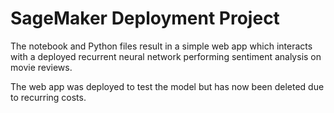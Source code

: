 # SageMaker Deployment Project

The notebook and Python files result in a simple web app which interacts with a deployed recurrent neural network performing sentiment analysis on movie reviews. 

The web app was deployed to test the model but has now been deleted due to recurring costs.

